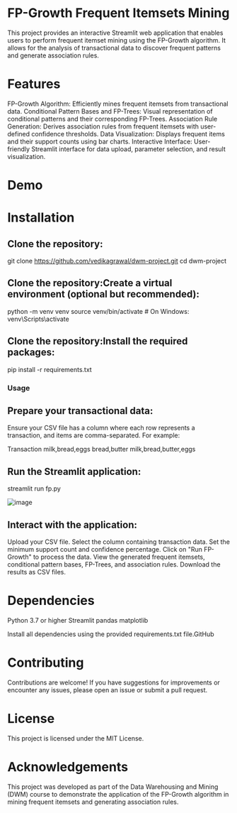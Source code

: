 # FP-Growth Frequent Itemsets Mining
This project provides an interactive Streamlit web application that enables users to perform frequent itemset mining using the FP-Growth algorithm. It allows for the analysis of transactional data to discover frequent patterns and generate association rules.​

# Features
FP-Growth Algorithm: Efficiently mines frequent itemsets from transactional data.
Conditional Pattern Bases and FP-Trees: Visual representation of conditional patterns and their corresponding FP-Trees.
Association Rule Generation: Derives association rules from frequent itemsets with user-defined confidence thresholds.
Data Visualization: Displays frequent items and their support counts using bar charts.
Interactive Interface: User-friendly Streamlit interface for data upload, parameter selection, and result visualization.


# Demo
# Installation

## Clone the repository:

git clone https://github.com/vedikagrawal/dwm-project.git
cd dwm-project

## Clone the repository:Create a virtual environment (optional but recommended):

python -m venv venv
source venv/bin/activate  # On Windows: venv\Scripts\activate

## Clone the repository:Install the required packages:

pip install -r requirements.txt

### Usage

## Prepare your transactional data:
Ensure your CSV file has a column where each row represents a transaction, and items are comma-separated. For example:

Transaction
milk,bread,eggs
bread,butter
milk,bread,butter,eggs

## Run the Streamlit application:

streamlit run fp.py

![image](https://github.com/user-attachments/assets/7302c486-086c-45b5-8547-65b9e0ed2577)


## Interact with the application:

Upload your CSV file.
Select the column containing transaction data.
Set the minimum support count and confidence percentage.
Click on "Run FP-Growth" to process the data.
View the generated frequent itemsets, conditional pattern bases, FP-Trees, and association rules.
Download the results as CSV files.​

# Dependencies

Python 3.7 or higher
Streamlit
pandas
matplotlib​

Install all dependencies using the provided requirements.txt file.​
GitHub

# Contributing
Contributions are welcome! If you have suggestions for improvements or encounter any issues, please open an issue or submit a pull request.​

# License
This project is licensed under the MIT License.​

# Acknowledgements
This project was developed as part of the Data Warehousing and Mining (DWM) course to demonstrate the application of the FP-Growth algorithm in mining frequent itemsets and generating association rules.​


